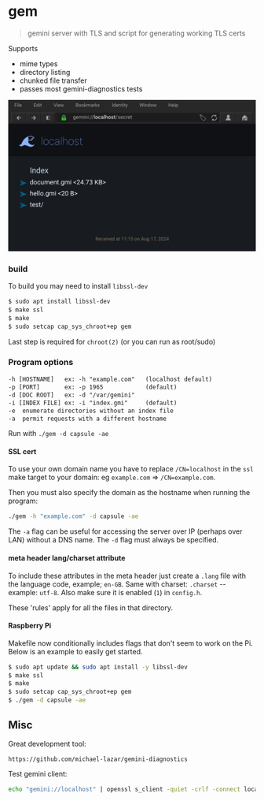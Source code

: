 # gem

> gemini server with TLS and script for generating working TLS certs

Supports 
- mime types
- directory listing
- chunked file transfer
- passes most gemini-diagnostics tests

![Directory listing as seen in Lagrange](.gitea/lagrange.png)

### build
To build you may need to install `libssl-dev`

```sh
$ sudo apt install libssl-dev
$ make ssl
$ make
$ sudo setcap cap_sys_chroot+ep gem
```
Last step is required for `chroot(2)` (or you can run as root/sudo)

### Program options
```
-h [HOSTNAME]   ex: -h "example.com"   (localhost default)
-p [PORT]       ex: -p 1965            (default)
-d [DOC ROOT]   ex: -d "/var/gemini"
-i [INDEX FILE] ex: -i "index.gmi"     (default)
-e  enumerate directories without an index file
-a  permit requests with a different hostname
```

Run with `./gem -d capsule -ae`

#### SSL cert
To use your own domain name you have to replace `/CN=localhost` in the `ssl` make target to your domain: eg `example.com` => `/CN=example.com`.

Then you must also specify the domain as the hostname when running the program:
```sh
./gem -h "example.com" -d capsule -ae
```

The `-a` flag can be useful for accessing the server over IP (perhaps over LAN) without a DNS name. The `-d` flag must always be specified.

#### meta header lang/charset attribute
To include these attributes in the meta header just create a `.lang` file with the language code, example; `en-GB`. Same with charset: `.charset` -- example: `utf-8`. Also make sure it is enabled (`1`) in `config.h`.

These 'rules' apply for all the files in that directory.

#### Raspberry Pi
Makefile now conditionally includes flags that don't seem to work on the Pi. Below is an example to easily get started.
```sh
$ sudo apt update && sudo apt install -y libssl-dev
$ make ssl
$ make
$ sudo setcap cap_sys_chroot+ep gem
$ ./gem -d capsule -ae
```

## Misc

Great development tool:
```
https://github.com/michael-lazar/gemini-diagnostics
```

Test gemini client:
```sh
echo "gemini://localhost" | openssl s_client -quiet -crlf -connect localhost:1965
```